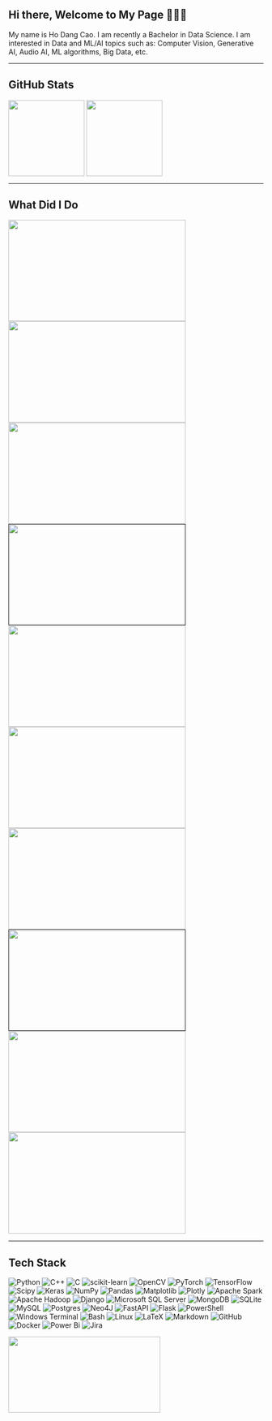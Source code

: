 ## Hi there, Welcome to My Page 👋👋👋
My name is Ho Dang Cao. I am recently a Bachelor in Data Science. I am interested in Data and ML/AI topics such as: Computer Vision, Generative AI, Audio AI, ML algorithms, Big Data, etc.

<!---
[![](https://visitcount.itsvg.in/api?id=HoDangCao&icon=0&color=0)](https://visitcount.itsvg.in)


**Connect with me:**
<p align="left">
<a href="https://kaggle.com/hodangcao" target="blank"><img align="center" src="https://raw.githubusercontent.com/rahuldkjain/github-profile-readme-generator/master/src/images/icons/Social/kaggle.svg" alt="hodangcao" height="30" /></a>
<a href="https://medium.com/@dangcaoho151202" target="blank"><img align="center" src="https://raw.githubusercontent.com/rahuldkjain/github-profile-readme-generator/master/src/images/icons/Social/medium.svg" alt="@dangcaoho151202" height="30" /></a>
<a href="https://www.leetcode.com/hodangcao" target="blank"><img align="center" src="https://raw.githubusercontent.com/rahuldkjain/github-profile-readme-generator/master/src/images/icons/Social/leet-code.svg" alt="hodangcao" height="30" /></a>
</p>
-->
---

## GitHub Stats
<a><img height=150 align="center" src="https://github-readme-stats.vercel.app/api?username=HoDangCao&hide=contribs,prs,issues&show_icons=true" />
<img height=150 align="center" src="https://github-readme-streak-stats.herokuapp.com/?user=hodangcao&layout=compact&langs_count=8&card_width=400" /></a>

---

## What Did I Do
<a href="https://github.com/HoDangCao/LLMs-System.git">
  <img height=200 width=350 align="center" src="https://github-readme-stats.vercel.app/api/pin/?username=HoDangCao&repo=LLMs-System&theme=highcontrast" />
</a>
<a href="https://github.com/HoDangCao/Stable-Diffusion-Text2Img.git">
  <img height=200 width=350 align="center" src="https://github-readme-stats.vercel.app/api/pin/?username=HoDangCao&repo=Stable-Diffusion-Text2Img&theme=radical" />
</a>

<a href="https://github.com/HoDangCao/Text-2-Video.git">
  <img height=200 width=350 align="center" src="https://github-readme-stats.vercel.app/api/pin/?username=HoDangCao&repo=Text-2-Video&theme=gruvbox" />
</a>
<a href="">
  <img height=200 width=350 align="center" src="https://github-readme-stats.vercel.app/api/pin/?username=HoDangCao&repo= &theme=tokyonight" />
</a>

<a href="https://github.com/HoDangCao/multi-object-classification-based-on-deep-learning-model.git">
  <img height=200 width=350 align="center" src="https://github-readme-stats.vercel.app/api/pin/?username=HoDangCao&repo=multi-object-classification-based-on-deep-learning-model&theme=onedark" />
</a>
<a href="https://github.com/HoDangCao/Mastering-Time-Series.git">
  <img height=200 width=350 align="center" src="https://github-readme-stats.vercel.app/api/pin/?username=HoDangCao&repo=Mastering-Time-Series&theme=cobalt" />
</a>

<a href="https://github.com/HoDangCao/Food-Demand.git">
  <img height=200 width=350 align="center" src="https://github-readme-stats.vercel.app/api/pin/?username=HoDangCao&repo=Food-Demand&theme=synthwave" />
</a>
<a href="">
  <img height=200 width=350 align="center" src="https://github-readme-stats.vercel.app/api/pin/?username=HoDangCao&repo= &theme=merko" />
</a>

<a href="https://github.com/HoDangCao/Data-collection-and-population-analysis-of-Asia-and-North-America.git">
  <img height=200 width=350 align="center" src="https://github-readme-stats.vercel.app/api/pin/?username=HoDangCao&repo=Data-collection-and-population-analysis-of-Asia-and-North-America&theme=radical" />
</a>
<a href="https://github.com/HoDangCao/College-Entrance-Exam-Scores-in-Vietnam-2019.git">
  <img height=200 width=350 align="center" src="https://github-readme-stats.vercel.app/api/pin/?username=HoDangCao&repo=College-Entrance-Exam-Scores-in-Vietnam-2019&theme=dracula" />
</a>

---

## Tech Stack
![Python](https://img.shields.io/badge/python-3670A0?style=for-the-badge&logo=python&logoColor=ffdd54)
![C++](https://img.shields.io/badge/c++-%2300599C.svg?style=for-the-badge&logo=c%2B%2B&logoColor=white)
![C](https://img.shields.io/badge/c-%2300599C.svg?style=for-the-badge&logo=c&logoColor=white)
![scikit-learn](https://img.shields.io/badge/scikit--learn-%23F7931E.svg?style=for-the-badge&logo=scikit-learn&logoColor=white)
![OpenCV](https://img.shields.io/badge/opencv-5C3EE8?style=for-the-badge&logo=opencv&logoColor=white)
![PyTorch](https://img.shields.io/badge/PyTorch-%23EE4C2C.svg?style=for-the-badge&logo=PyTorch&logoColor=white)
![TensorFlow](https://img.shields.io/badge/TensorFlow-%23FF6F00.svg?style=for-the-badge&logo=TensorFlow&logoColor=white)
![Scipy](https://img.shields.io/badge/SciPy-%230C55A5.svg?style=for-the-badge&logo=scipy&logoColor=%white)
![Keras](https://img.shields.io/badge/Keras-%23D00000.svg?style=for-the-badge&logo=Keras&logoColor=white)
![NumPy](https://img.shields.io/badge/numpy-%23013243.svg?style=for-the-badge&logo=numpy&logoColor=white)
![Pandas](https://img.shields.io/badge/pandas-%23150458.svg?style=for-the-badge&logo=pandas&logoColor=white)
![Matplotlib](https://img.shields.io/badge/Matplotlib-%23ffffff.svg?style=for-the-badge&logo=Matplotlib&logoColor=black)
![Plotly](https://img.shields.io/badge/Plotly-%233F4F75.svg?style=for-the-badge&logo=plotly&logoColor=white)
![Apache Spark](https://img.shields.io/badge/Apache%20Spark-FDEE21?style=for-the-badge&logo=apachespark&logoColor=black)
![Apache Hadoop](https://img.shields.io/badge/Apache%20Hadoop-66CCFF?style=for-the-badge&logo=apachehadoop&logoColor=black)
![Django](https://img.shields.io/badge/django-%23092E20.svg?style=for-the-badge&logo=django&logoColor=white)
![Microsoft SQL Server](https://img.shields.io/badge/mssql-CC2927?style=for-the-badge&logo=microsoftsqlserver&logoColor=white)
![MongoDB](https://img.shields.io/badge/MongoDB-%234ea94b.svg?style=for-the-badge&logo=mongodb&logoColor=white)
![SQLite](https://img.shields.io/badge/sqlite-%2307405e.svg?style=for-the-badge&logo=sqlite&logoColor=white)
![MySQL](https://img.shields.io/badge/mysql-4479A1.svg?style=for-the-badge&logo=mysql&logoColor=white)
![Postgres](https://img.shields.io/badge/postgres-%23316192.svg?style=for-the-badge&logo=postgresql&logoColor=white)
![Neo4J](https://img.shields.io/badge/Neo4j-008CC1?style=for-the-badge&logo=neo4j&logoColor=white)
![FastAPI](https://img.shields.io/badge/FastAPI-005571?style=for-the-badge&logo=fastapi)
![Flask](https://img.shields.io/badge/flask-%23000.svg?style=for-the-badge&logo=flask&logoColor=white)
![PowerShell](https://img.shields.io/badge/PowerShell-%235391FE.svg?style=for-the-badge&logo=powershell&logoColor=white)
![Windows Terminal](https://img.shields.io/badge/Windows%20Terminal-%234D4D4D.svg?style=for-the-badge&logo=windows-terminal&logoColor=white)
![Bash](https://img.shields.io/badge/bash-4EAA25?style=for-the-badge&logo=gnubash&logoColor=white)
![Linux](https://img.shields.io/badge/linux-FCC624?style=for-the-badge&logo=linux&logoColor=black)
![LaTeX](https://img.shields.io/badge/latex-%23008080.svg?style=for-the-badge&logo=latex&logoColor=white)
![Markdown](https://img.shields.io/badge/markdown-%23000000.svg?style=for-the-badge&logo=markdown&logoColor=white)
![GitHub](https://img.shields.io/badge/github-%23121011.svg?style=for-the-badge&logo=github&logoColor=white)
![Docker](https://img.shields.io/badge/docker-%230db7ed.svg?style=for-the-badge&logo=docker&logoColor=white)
![Power Bi](https://img.shields.io/badge/power_bi-F2C811?style=for-the-badge&logo=powerbi&logoColor=black)
![Jira](https://img.shields.io/badge/jira-%230A0FFF.svg?style=for-the-badge&logo=jira&logoColor=white)

<a><img height=150 width=300 align="center" src="https://github-readme-stats.vercel.app/api/top-langs/?username=HoDangCao&theme=dark&layout=compact" /></a>
